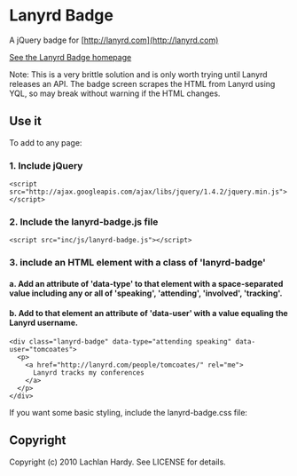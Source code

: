 # Lanyrd Badge
A jQuery badge for [http://lanyrd.com](http://lanyrd.com)

[See the Lanyrd Badge homepage](http://lachlanhardy.github.com/lanyrd-badge/)

Note: This is a very brittle solution and is only worth trying until Lanyrd releases an API. The badge screen scrapes the HTML from Lanyrd using YQL, so may break without warning if the HTML changes.

## Use it
To add to any page:

### 1. Include jQuery
    <script src="http://ajax.googleapis.com/ajax/libs/jquery/1.4.2/jquery.min.js"></script>

### 2. Include the lanyrd-badge.js file
    <script src="inc/js/lanyrd-badge.js"></script>

### 3. include an HTML element with a class of 'lanyrd-badge'

#### a. Add an attribute of 'data-type' to that element with a space-separated value including any or all of 'speaking', 'attending', 'involved', 'tracking'.
  
#### b. Add to that element an attribute of 'data-user' with a value equaling the Lanyrd username.
    <div class="lanyrd-badge" data-type="attending speaking" data-user="tomcoates">
      <p>
        <a href="http://lanyrd.com/people/tomcoates/" rel="me">
          Lanyrd tracks my conferences
        </a>
      </p>
    </div>

If you want some basic styling, include the lanyrd-badge.css file:
    <link rel="stylesheet" href="lanyrd-badge.css" media="screen, projection" type="text/css">

## Copyright
Copyright (c) 2010 Lachlan Hardy. See LICENSE for details.